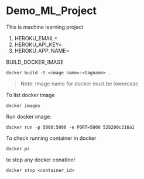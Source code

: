 # Demo_ML_Project
This is machine learning project

1. HEROKU_EMAIL=
2. HEROKU_API_KEY=
3. HEROKU_APP_NAME= 

BUILD_DOCKER_IMAGE
```
docker build -t <image name>:<tagname> .
```
>Note: Image name for docker must be lowercase

To list docker image
```
docker images
```
Run docker image: 
```
docker run -p 5000:5000 -e PORT=5000 52b200c216a1
```
To check running container in docker
```
docker ps
```
to stop any docker conatiner
```
docker stop <container_id>